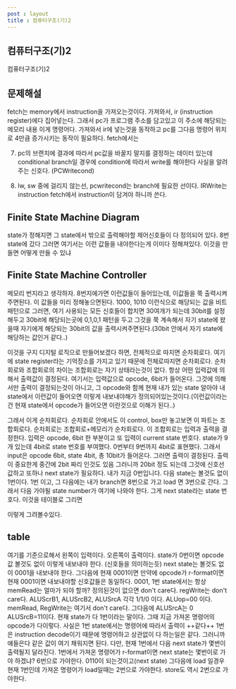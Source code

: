 ```yaml
---
post : layout
title : 컴퓨터구조(기)2
---
```

## 컴퓨터구조(기)2
컴퓨터구조(기)2

## 문제해설
fetch는 memory에서 instruction을 가져오는것이다. 가져와서, ir (instruction register)에다 집어넣는다. 그래서 pc가 프로그램 주소를 담고있고 이 주소에 해당되는 메모리 내용 이게 명령어다. 가져와서 ir에 넣는것을 동작하고 pc를 그다음 명령어 위치로 4만큼 증가시키는 동작이 필요하다. fetch에서는 

7. pc의 브랜치에 결과에 따라서 pc값을 바꿀지 말지를 결정하는 데이터 있는데 conditional branch일 경우에 condition에 따라서 write를 해야한다 사실을 알려주는 신호다. (PCWritecond)

9. lw, sw 중에 걸리지 않는선, pcwritecond는 branch에 필요한 선이다. IRWrite는 instruction fetch에서 instruction이 담겨야 하니까 쓴다. 

## Finite State Machine Diagram
state가 정해지면 그 state에서 밖으로 출력해야할 제어신호들이 다 정의되어 있다. 8번 state에 갔다 그러면 여기서는 이런 값들을 내야한다는게 이미다 정해져있다. 이것을 만들면 어떻게 만들 수 있냐

## Finite State Machine Controller
메모리 번지라고 생각하자. 8번지에가면 이런값들이 들어있는데, 이값들을 쭉 출력시켜주면된다. 이 값들을 미리 정해놓으면된다. 1000, 1010 이런식으로 해당되는 값을 비트패턴으로 그러면, 여기 사용되는 모든 신호들이 합치면 30여개가 되는데 30bit를 설정해두고 30bit에 해당되는곳에 0,1,0,1 패턴을 두고 그것을 쭉 계속해서 자기 state에 왔을때 자기에게 해당되는 30bit의 값을 출력시켜주면된다.(30bit 안에서 자기 state에 해당하는 값인거 같다..) 

이것을 구지 디지털 로직으로 만들어보겠다 하면, 전체적으로 따지면 순차회로다. 여기에 state register라는 기억장소를 가지고 있기 때문에 전체로따지면 순차회로다. 순차회로와 조합회로의 차이는 조합회로는 자기 상태라는것이 없다. 항상 어떤 입력값에 의해서 출력값이 결정된다. 여기서는 입력값으로 opcode, 6bit가 들어온다. 그것에 의해서만 출력이 결정되는것이 아니고, 그 opcode와 함께 현재 내가 있는 state 알아야 내 state에서 이런값이 들어오면 이렇게 내보내야해가 정의되어있는것이다.(이런값이라는건 현재 state에서 opcode가 들어오면 이란것으로 이해가 된다..)

그래서 이게 순차회로다.
순차회로 안에서도 이 control, box만 놓고보면 이 파트는 조합회로다. 순차회로는 조합회로+메모리가 순차회로다. 이 조합회로는 입력과 출력을 결정한다. 입력은 opcode, 6bit 한 부분이고 또 입력이 current state 번호다. state가 9개 있는데 4bit로 state 번호를 부여했다. 0번부터 9번까지 4bit로 표현했다. 그래서 input은 opcode 6bit, state 4bit, 총 10bit가 들어온다. 그러면 출력이 결정된다. 출력이 중요한게 중간에 2bit 짜리 인것도 있음 그러니까 20bit 정도 되는데 그것에 신호선 값하고 또하나 next state가 필요하다. 내가 지금 0번입니다. 다음 state는 볼것도 없이 1번이다. 1번 이고, 그 다음에는 내가 branch면 8번으로 가고 load 면 3번으로 간다. 그래서 다음 가야될 state number가 여기에 나와야 한다. 그게 next state라는 state 번호다. 이것을 테이블로 그리면

이렇게 그려볼수있다.
## table
여기를 기준으로해서 왼쪽이 입력이다. 오른쪽이 출력이다. state가 0번이면 opcode값 볼것도 없이 이렇게 내보내야 한다. (신호들을 의미하는듯) next state는 볼것도 없이 0001을 내보내야 한다. 그다음에 현재 0001이면 만약에 opcode가 r-format이면 현재 0001이면 내보내야할 신호값들은 
동일하다. 0001, 1번 state에서는 항상 memRead는 얼마가 되야 할까? 정의된것이 없으면 don't care다. regWrite는 don't care다. ALUScrB1, ALUSrcB2, ALUSrcA 각각 1/1/0 이다. ALUop=00 이다. memRead, RegWrite는 여기서 don't care다. 그다음에 ALUSrcA는 0 ALUSrcB=11이다. 현재 state가 다 1번이라는 말이다. 그때 지금 가져온 명령어의 opcode가 다이렇다. 사실은 1번 state에서는 명령어에 따라서 출력이 ++같다++ 1번은 instruction decode이기 때문에 명령어하고 상관없이 다 하는일은 같다. 그러니까 얘들은다 같은 값이 여기 채워지면 된다. 다만, 현재 1번에서 다음 next state가 몇번이 출력될지 달라진다. 1번에서 가져온 명령어가 r-format이면 next state는 몇번이로 가야 하겠냐? 6번으로 가야한다. 0110이 되는것이고(next state) 그다음에 load 일경우 현재 1번인데 가져온 명령어가 load일때는 2번으로 가야한다. store도 역시 2번으로 가야한다. 